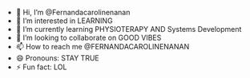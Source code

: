 - 👋 Hi, I’m @Fernandacarolinenanan
- 👀 I’m interested in LEARNING
- 🌱 I’m currently learning PHYSIOTERAPY AND Systems Development
- 💞️ I’m looking to collaborate on GOOD VIBES
- 📫 How to reach me @FERNANDACAROLINENANAN
- 😄 Pronouns: STAY TRUE
- ⚡ Fun fact: LOL

<!---
Fernandacarolinenanan/Fernandacarolinenanan is a ✨ special ✨ repository because its `README.md` (this file) appears on your GitHub profile.
You can click the Preview link to take a look at your changes.
--->
